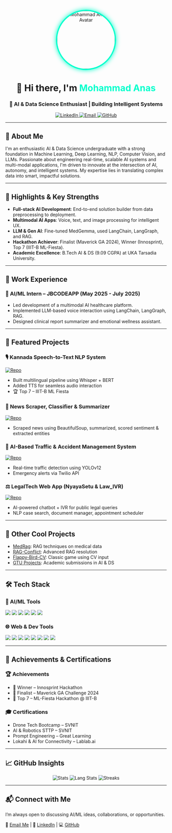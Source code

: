 <p align="center">
  <a href="https://github.com/Anas18102004">
    <img src="https://avatars.githubusercontent.com/u/Anas18102004?v=4" width="180" height="180" style="border-radius: 50%; border: 4px solid #00ffcc; box-shadow: 0 0 15px #00ffcc;" alt="Mohammad Anas Avatar">
  </a>
</p>

<h1 align="center">👋 Hi there, I'm <span style="color:#00ffcc">Mohammad Anas</span></h1>
<h3 align="center">🚀 AI & Data Science Enthusiast | Building Intelligent Systems</h3>

<p align="center">
  <a href="https://www.linkedin.com/in/mohammad-anas-africawala/" target="_blank">
    <img src="https://img.shields.io/badge/-LinkedIn-0077B5?style=for-the-badge&logo=linkedin&logoColor=white" alt="LinkedIn">
  </a>
  <a href="mailto:MOHAMMAD.ANAS.1367@GMAIL.COM">
    <img src="https://img.shields.io/badge/-Email-D14836?style=for-the-badge&logo=gmail&logoColor=white" alt="Email">
  </a>
  <a href="https://github.com/Anas18102004" target="_blank">
    <img src="https://img.shields.io/badge/-GitHub-181717?style=for-the-badge&logo=github&logoColor=white" alt="GitHub">
  </a>
</p>

---

## 🚀 About Me

I'm an enthusiastic AI & Data Science undergraduate with a strong foundation in Machine Learning, Deep Learning, NLP, Computer Vision, and LLMs. Passionate about engineering real-time, scalable AI systems and multi-modal applications, I'm driven to innovate at the intersection of AI, autonomy, and intelligent systems. My expertise lies in translating complex data into smart, impactful solutions.

---

## 🌟 Highlights & Key Strengths

- **Full-stack AI Development**: End-to-end solution builder from data preprocessing to deployment.
- **Multimodal AI Apps**: Voice, text, and image processing for intelligent UX.
- **LLM & Gen AI**: Fine-tuned MedGemma, used LangChain, LangGraph, and RAG.
- **Hackathon Achiever**: Finalist (Maverick GA 2024), Winner (Innosprint), Top 7 (IIIT-B ML-Fiesta).
- **Academic Excellence**: B.Tech AI & DS (9.09 CGPA) at UKA Tarsadia University.

---

## 💼 Work Experience

### 🧠 AI/ML Intern – JBCODEAPP (May 2025 - July 2025)
- Led development of a multimodal AI healthcare platform.
- Implemented LLM-based voice interaction using LangChain, LangGraph, RAG.
- Designed clinical report summarizer and emotional wellness assistant.

---

## 🔬 Featured Projects

### 🎙 Kannada Speech-to-Text NLP System  
[![Repo](https://img.shields.io/badge/Repository-Visit-blueviolet?style=for-the-badge&logo=github)](https://github.com/Anas18102004/AI-News-Scraper-Analysis)
- Built multilingual pipeline using Whisper + BERT
- Added TTS for seamless audio interaction
- 🏆 Top 7 – IIIT-B ML Fiesta

### 📰 News Scraper, Classifier & Summarizer
[![Repo](https://img.shields.io/badge/Repository-Visit-blueviolet?style=for-the-badge&logo=github)](https://github.com/Anas18102004/AI-News-Scraper-Analysis)
- Scraped news using BeautifulSoup, summarized, scored sentiment & extracted entities

### 🚦 AI-Based Traffic & Accident Management System
[![Repo](https://img.shields.io/badge/Repository-Visit-blueviolet?style=for-the-badge&logo=github)](https://github.com/Anas18102004/Urban-Navigator)
- Real-time traffic detection using YOLOv12
- Emergency alerts via Twilio API

### ⚖ LegalTech Web App (NyayaSetu & Law_IVR)
[![Repo](https://img.shields.io/badge/Repository-Visit-blueviolet?style=for-the-badge&logo=github)](https://github.com/Anas18102004/Law_Ivr)
- AI-powered chatbot + IVR for public legal queries
- NLP case search, document manager, appointment scheduler

---

## 🧠 Other Cool Projects

- [MedRag](https://github.com/Anas18102004/MedRag): RAG techniques on medical data
- [RAG-Conflict](https://github.com/Anas18102004/RAG-Conflict): Advanced RAG resolution
- [Flappy-Bird-CV](https://github.com/Anas18102004/Flappy-Bird-Using-CV): Classic game using CV input
- [GTU Projects](https://github.com/Anas18102004/GTU): Academic submissions in AI & DS

---

## 🛠️ Tech Stack

### 🔧 AI/ML Tools
<p>
  <img src="https://img.shields.io/badge/Python-3776AB?style=for-the-badge&logo=python&logoColor=white">
  <img src="https://img.shields.io/badge/TensorFlow-FF6F00?style=for-the-badge&logo=tensorflow&logoColor=white">
  <img src="https://img.shields.io/badge/PyTorch-EE4C2C?style=for-the-badge&logo=pytorch&logoColor=white">
  <img src="https://img.shields.io/badge/Hugging%20Face-FFD21C?style=for-the-badge&logo=huggingface&logoColor=black">
  <img src="https://img.shields.io/badge/OpenCV-5C3EE8?style=for-the-badge&logo=opencv&logoColor=white">
  <img src="https://img.shields.io/badge/Scikit--learn-F7931E?style=for-the-badge&logo=scikit-learn&logoColor=white">
</p>

### 🌐 Web & Dev Tools
<p>
  <img src="https://img.shields.io/badge/React-61DAFB?style=for-the-badge&logo=react&logoColor=white">
  <img src="https://img.shields.io/badge/Node.js-339933?style=for-the-badge&logo=node-dot-js&logoColor=white">
  <img src="https://img.shields.io/badge/Express.js-000000?style=for-the-badge&logo=express&logoColor=white">
  <img src="https://img.shields.io/badge/Django-092E20?style=for-the-badge&logo=django&logoColor=white">
  <img src="https://img.shields.io/badge/Flask-000000?style=for-the-badge&logo=flask&logoColor=white">
  <img src="https://img.shields.io/badge/FastAPI-009688?style=for-the-badge&logo=fastapi&logoColor=white">
  <img src="https://img.shields.io/badge/MongoDB-47A248?style=for-the-badge&logo=mongodb&logoColor=white">
  <img src="https://img.shields.io/badge/MySQL-4479A1?style=for-the-badge&logo=mysql&logoColor=white">
</p>

---

## 🏅 Achievements & Certifications

### 🏆 Achievements
- 🥇 Winner – Innosprint Hackathon
- 🥈 Finalist – Maverick GA Challenge 2024
- 🏅 Top 7 – ML-Fiesta Hackathon @ IIIT-B

### 🎓 Certifications
- Drone Tech Bootcamp – SVNIT
- AI & Robotics STTP – SVNIT
- Prompt Engineering – Great Learning
- Lokahi & AI for Connectivity – Lablab.ai

---

## 📈 GitHub Insights

<p align="center">
  <img src="https://github-readme-stats.vercel.app/api?username=Anas18102004&show_icons=true&theme=radical" alt="Stats">
  <img src="https://github-readme-stats.vercel.app/api/top-langs/?username=Anas18102004&layout=compact&theme=radical" alt="Lang Stats">
  <img src="https://github-readme-streak-stats.herokuapp.com/?user=Anas18102004&theme=radical" alt="Streaks">
</p>

---

## 📬 Connect with Me

I’m always open to discussing AI/ML ideas, collaborations, or opportunities.

📧 [Email Me](mailto:MOHAMMAD.ANAS.1367@GMAIL.COM)  |  🔗 [LinkedIn](https://www.linkedin.com/in/mohammad-anas-africawala)  |  💻 [GitHub](https://github.com/Anas18102004)
